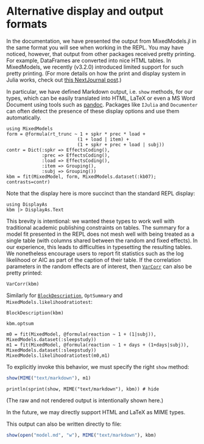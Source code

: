# Alternative display and output formats

In the documentation, we have presented the output from MixedModels.jl in the same format you will see when working in the REPL.
You may have noticed, however, that output from other packages received pretty printing.
For example, DataFrames are converted into nice HTML tables.
In MixedModels, we recently (v3.2.0) introduced limited support for such pretty printing.
(For more details on how the print and display system in Julia works, check out [this NextJournal post](https://nextjournal.com/sdanisch/julias-display-system).)

In particular, we have defined Markdown output, i.e. `show` methods, for our types, which can be easily translated into HTML, LaTeX or even a MS Word Document using tools such as [pandoc](https://pandoc.org/).
Packages like `IJulia` and `Documenter` can often detect the presence of these display options and use them automatically.


```@example Main
using MixedModels
form = @formula(rt_trunc ~ 1 + spkr * prec * load +
                          (1 + load | item) +
                          (1 + spkr + prec + load | subj))
contr = Dict(:spkr => EffectsCoding(),
             :prec => EffectsCoding(),
             :load => EffectsCoding(),
             :item => Grouping(),
             :subj => Grouping())
kbm = fit(MixedModel, form, MixedModels.dataset(:kb07); contrasts=contr)
```

Note that the display here is more succinct than the standard REPL display:

```@example Main
using DisplayAs
kbm |> DisplayAs.Text
```

This brevity is intentional: we wanted these types to work well with traditional academic publishing constraints on tables.
The summary for a model fit presented in the REPL does not mesh well with being treated as a single table (with columns shared between the random and fixed effects).
In our experience, this leads to difficulties in typesetting the resulting tables.
We nonetheless encourage users to report fit statistics such as the log likelihood or AIC as part of the caption of their table.
If the correlation parameters in the random effects are of interest, then [`VarCorr`](@ref) can also be pretty printed:

```@example Main
VarCorr(kbm)
```

Similarly for [`BlockDescription`](@ref), `OptSummary` and `MixedModels.likelihoodratiotest`:

```@example Main
BlockDescription(kbm)
```

```@example Main
kbm.optsum
```

```@example Main
m0 = fit(MixedModel, @formula(reaction ~ 1 + (1|subj)), MixedModels.dataset(:sleepstudy))
m1 = fit(MixedModel, @formula(reaction ~ 1 + days + (1+days|subj)), MixedModels.dataset(:sleepstudy))
MixedModels.likelihoodratiotest(m0,m1)
```

To explicitly invoke this behavior, we must specify the right `show` method:
```julia
show(MIME("text/markdown"), m1)
```
```@example Main
println(sprint(show, MIME("text/markdown"), kbm)) # hide
```
(The raw and not rendered output is intentionally shown here.)

In the future, we may directly support HTML and LaTeX as MIME types.

This output can also be written directly to file:

```julia
show(open("model.md", "w"), MIME("text/markdown"), kbm)
```
